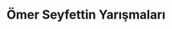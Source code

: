 ---
layout: monthly
headline: "Ömer Seyfettin Yarışmaları"
title: "Ömer Seyfettin Yarışmaları"
key: "ömer seyfettin"
description: "Ömer Seyfettin adına düzenlenen edebiyat yarışmalarıdır. Ömer Seyfettin Hikaye Yarışması, Ömer Seyfettin Öykü Yarışması bunlardan bazılarıdır"
permalink: "omer-seyfettin-yarismalari/"
---
